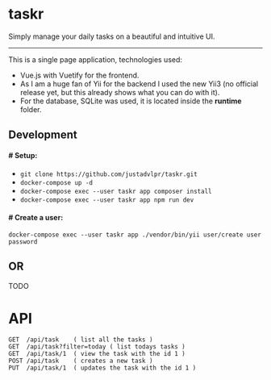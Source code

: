 # taskr

Simply manage your daily tasks on a beautiful and intuitive UI.

---

This is a single page application, technologies used:
- Vue.js with Vuetify for the frontend.
- As I am a huge fan of Yii for the backend I used the new Yii3 (no official release yet, but this already shows what you can do with it).
- For the database, SQLite was used, it is located inside the **runtime** folder.

## Development

#### # Setup:

- `git clone https://github.com/justadvlpr/taskr.git`
- `docker-compose up -d`
- `docker-compose exec --user taskr app composer install`
- `docker-compose exec --user taskr app npm run dev`

#### # Create a user:

`docker-compose exec --user taskr app ./vendor/bin/yii user/create user password`

## OR

TODO

# API

```
GET  /api/task    ( list all the tasks )
GET  /api/task?filter=today ( list todays tasks )
GET  /api/task/1  ( view the task with the id 1 )
POST /api/task    ( creates a new task )
PUT  /api/task/1  ( updates the task with the id 1 )
```
